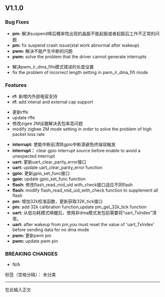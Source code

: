 ## V1.1.0
### Bug Fixes

* **pm:** 解决suspend唤后概率性出现的晶振不能起振或者起振后工作不正常的问题
* **pm:** fix suspend crash issue(xtal work abnormal after wakeup)
* **pwm:** 解决不能产生中断的问题
* **pwm:** solve the problem that the driver cannot generate interrupts
 - 解决pwm_ir_dma_fifo模式错误的长度设置
 - fix the problem of incorrect length setting in pwm_ir_dma_fifi mode

 
### Features

* **rf:** 新增内外部电容支持
* **rf:** add intenal and external cap support
 - 更新rffe
 - update rffe
 - 修改zigee 2M设置解决丢包率高问题
 - modify zigbee 2M mode setting in order to solve the problem of high packet loss rate
* **interrupt:** 使能中断前清除gpio中断源避免终端误触发
* **interrupt：** clear gpio interrupt source before enable to avoid a unexpected interrupt
* **uart:** 更新uart_clear_parity_error接口
* **uart:** update uart_clear_parity_error function
* **gpio:** 更新gpio_set_func接口
* **gpio:** update gpio_set_func function
* **flash:** 修改flash_read_mid_uid with_check接口适应不同flash
* **flash:** modify flash_read_mid_uid_with_check function to supplement all flash
* **pm:** 增加32k校准函数，更新获取32K_tick接口
* **pm:** add 32k calibration function,update pm_get_32k_tick function
* **uart:** 从低功耗模式唤醒后，使用非dma模式发包前需要将“uart_TxIndex”清零。
* **uart:** after wakeup from pm,you must reset the value of 'uart_TxIndex' before sending data for no dma mode
* **pwm:** 更新pwm pin
* **pwm:** update pwm pin


### BREAKING CHANGES
* N/A

标签（空格分隔）： 未分类

---

在此输入正文




